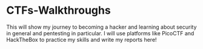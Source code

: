 # CTFs-Walkthroughs
This will show my journey to becoming a hacker and learning about security in general and pentesting in particular. I will use platforms like PicoCTF and HackTheBox to practice my skills and write my reports here!
